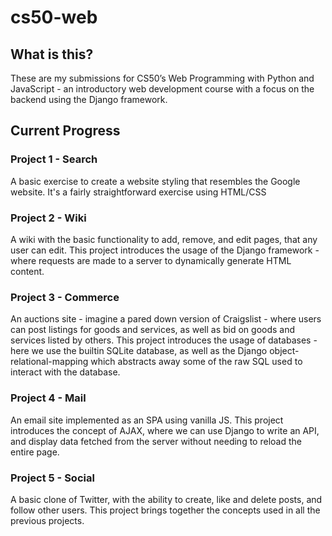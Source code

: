 # cs50-web

## What is this?
These are my submissions for CS50’s Web Programming with Python and JavaScript - an introductory web development course with a focus on the backend using the Django framework.

## Current Progress

### Project 1 - Search
A basic exercise to create a website styling that resembles the Google website. It's a fairly straightforward exercise using HTML/CSS

### Project 2 - Wiki
A wiki with the basic functionality to add, remove, and edit pages, that any user can edit.
This project introduces the usage of the Django framework - where requests are made to a server to dynamically generate HTML content.

### Project 3 - Commerce
An auctions site - imagine a pared down version of Craigslist - where users can post listings for goods and services, as well as bid on goods and services listed by others.
This project introduces the usage of databases - here we use the builtin SQLite database, as well as the Django object-relational-mapping which abstracts away some of the raw SQL used to interact with the database.

### Project 4 - Mail
An email site implemented as an SPA using vanilla JS. 
This project introduces the concept of AJAX, where we can use Django to write an API, and display data fetched from the server without needing to reload the entire page.

### Project 5 - Social
A basic clone of Twitter, with the ability to create, like and delete posts, and follow other users.
This project brings together the concepts used in all the previous projects.

